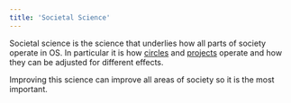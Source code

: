 ```yaml
---
title: 'Societal Science'
---
```


Societal science is the science that underlies how all parts of society operate in OS. In particular it is how [circles](../hierarchy/circles) and [projects](../hierarchy/projects) operate and how they can be adjusted for different effects.

Improving this science can improve all areas of society so it is the most important.
